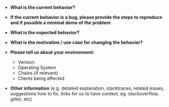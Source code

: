 * **What is the current behavior?**


* **If the current behavior is a bug, please provide the steps to reproduce and if possible a minimal demo of the problem**


* **What is the expected behavior?**



* **What is the motivation / use case for changing the behavior?**



* **Please tell us about your environment:**
  
  - Version:
  - Operating System
  - Chains (if relevant)
  - Clients being affected


* **Other information** (e.g. detailed explanation, stacktraces, related issues, suggestions how to fix, links for us to have context, eg. stackoverflow, gitter, etc)
